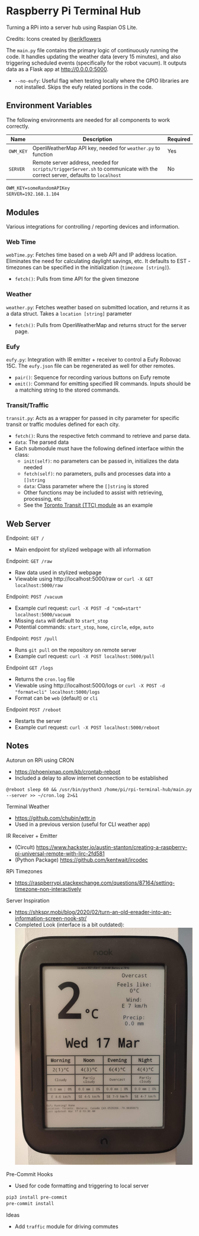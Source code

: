 # Raspberry Pi Terminal Hub

Turning a RPi into a server hub using Raspian OS Lite.

Credits: Icons created by [@erikflowers](https://github.com/erikflowers/weather-icons)

The `main.py` file contains the primary logic of continuously running the code. It handles updating the weather data (every 15 minutes), and also triggering scheduled events (specifically for the robot vacuum). It outputs data as a Flask app at http://0.0.0.0:5000.

- `--no-eufy`: Useful flag when testing locally where the GPIO libraries are not installed. Skips the eufy related portions in the code.

## Environment Variables

The following environments are needed for all components to work correctly.

| Name      | Description                                                                                                                  | Required |
| --------- | ---------------------------------------------------------------------------------------------------------------------------- | -------- |
| `OWM_KEY` | OpenWeatherMap API key, needed for `weather.py` to function                                                                  | Yes      |
| `SERVER`  | Remote server address, needed for `scripts/triggerServer.sh` to communicate with the correct server, defaults to `localhost` | No       |

```
OWM_KEY=someRandomAPIKey
SERVER=192.168.1.104
```

## Modules

Various integrations for controlling / reporting devices and information.

### Web Time

`webTime.py`: Fetches time based on a web API and IP address location. Eliminates the need for calculating daylight savings, etc. It defaults to EST - timezones can be specified in the initialization (`timezone [string]`).

- `fetch()`: Pulls from time API for the given timezone

### Weather

`weather.py`: Fetches weather based on submitted location, and returns it as a data struct. Takes a `location [string]` parameter

- `fetch()`: Pulls from OpenWeatherMap and returns struct for the server page.

### Eufy

`eufy.py`: Integration with IR emitter + receiver to control a Eufy Robovac 15C. The `eufy.json` file can be regenerated as well for other remotes.

- `pair()`: Sequence for recording various buttons on Eufy remote
- `emit()`: Command for emitting specified IR commands. Inputs should be a matching string to the stored commands.

### Transit/Traffic

`transit.py`: Acts as a wrapper for passed in city parameter for specific transit or traffic modules defined for each city.

- `fetch()`: Runs the respective fetch command to retrieve and parse data.
- `data`: The parsed data
- Each submodule must have the following defined interface within the class:
  - `init(self)`: no parameters can be passed in, initializes the data needed
  - `fetch(self)`: no parameters, pulls and processes data into a `[]string`
  - `data`: Class parameter where the `[]string` is stored
  - Other functions may be included to assist with retrieving, processing, etc
  - See the [Toronto Transit (TTC) module](./src/modules/ttc.py) as an example

## Web Server

Endpoint: `GET /`

- Main endpoint for stylized webpage with all information

Endpoint: `GET /raw`

- Raw data used in stylized webpage
- Viewable using http://localhost:5000/raw or `curl -X GET localhost:5000/raw`

Endpoint: `POST /vacuum`

- Example curl request: `curl -X POST -d "cmd=start" localhost:5000/vacuum`
- Missing `data` will default to `start_stop`
- Potential commands: `start_stop`, `home`, `circle`, `edge`, `auto`

Endpoint: `POST /pull`

- Runs `git pull` on the repository on remote server
- Example curl request: `curl -X POST localhost:5000/pull`

Endpoint `GET /logs`

- Returns the `cron.log` file
- Viewable using http://localhost:5000/logs or `curl -X POST -d "format=cli" localhost:5000/logs`
- Format can be `web` (default) or `cli`

Endpoint `POST /reboot`

- Restarts the server
- Example curl request: `curl -X POST localhost:5000/reboot`

## Notes

Autorun on RPi using CRON

- https://phoenixnap.com/kb/crontab-reboot
- Included a delay to allow internet connection to be established

```
@reboot sleep 60 && /usr/bin/python3 /home/pi/rpi-terminal-hub/main.py --server >> ~/cron.log 2>&1
```

Terminal Weather

- https://github.com/chubin/wttr.in
- Used in a previous version (useful for CLI weather app)

IR Receiver + Emitter

- (Circult) https://www.hackster.io/austin-stanton/creating-a-raspberry-pi-universal-remote-with-lirc-2fd581
- (Python Package) https://github.com/kentwait/ircodec

RPi Timezones

- https://raspberrypi.stackexchange.com/questions/87164/setting-timezone-non-interactively

Server Inspiration

- https://shkspr.mobi/blog/2020/02/turn-an-old-ereader-into-an-information-screen-nook-str/
- Completed Look (interface is a bit outdated): ![](./media/NST_display.jpg)

Pre-Commit Hooks

- Used for code formatting and triggering to local server

```bash
pip3 install pre-commit
pre-commit install
```

Ideas

- Add `traffic` module for driving commutes
